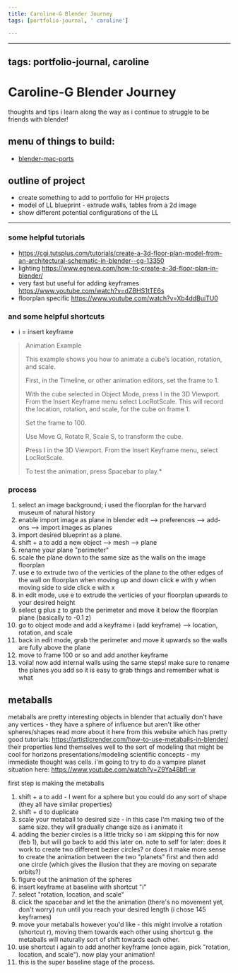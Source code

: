 ```yaml
---
title: Caroline-G Blender Journey
tags: [portfolio-journal, ' caroline']

---
```


---
tags: portfolio-journal, caroline
---


# Caroline-G Blender Journey 
thoughts and tips i learn along the way as i continue to struggle to be friends with blender! 

## menu of things to build:
* [blender-mac-ports](/krhiE_hdSzqrauZnXpmiYQ)
## outline of project
- create something to add to portfolio for HH projects
- model of LL blueprint - extrude walls, tables from a 2d image 
- show different potential configurations of the LL 


---

### some helpful tutorials 
- https://cgi.tutsplus.com/tutorials/create-a-3d-floor-plan-model-from-an-architectural-schematic-in-blender--cg-13350
- lighting https://www.egneva.com/how-to-create-a-3d-floor-plan-in-blender/
- very fast but useful for adding keyframes https://www.youtube.com/watch?v=dZBHS1tTE6s
- floorplan specific https://www.youtube.com/watch?v=Xb4ddBuiTU0
### and some helpful shortcuts 
- i = insert keyframe
>Animation Example 
>
>This example shows you how to animate a cube’s location, rotation, and scale.
> 
> First, in the Timeline, or other animation editors, set the frame to 1.
> 
> With the cube selected in Object Mode, press I in the 3D Viewport. From the Insert Keyframe menu select LocRotScale. This will record the location, rotation, and scale, for the cube on frame 1.
> 
> Set the frame to 100.
> 
> Use Move G, Rotate R, Scale S, to transform the cube.
> 
> Press I in the 3D Viewport. From the Insert Keyframe menu, select LocRotScale.
> 
> To test the animation, press Spacebar to play.*

### process 
1) select an image background; i used the floorplan for the harvard museum of natural history 
2) enable import image as plane in blender
    edit --> preferences --> add-ons --> import images as planes 
2) import desired blueprint as a plane. 
3) shift + a to add a new object --> mesh --> plane 
4) rename your plane "perimeter"
5) scale the plane down to the same size as the walls on the image floorplan 
6) use e to extrude two of the verticies of the plane to the other edges of the wall on floorplan
    when moving up and down click e with y 
    when moving side to side click e with x 
8) in edit mode, use e to extrude the verticies of your floorplan upwards to your desired height
9) select g plus z to grab the perimeter and move it below the floorplan plane (basically to -0.1 z)
10) go to object mode and add a keyframe 
i (add keyframe) --> location, rotation, and scale
12) back in edit mode, grab the perimeter and move it upwards so the walls are fully above the plane 
13) move to frame 100 or so and add another keyframe
14) voila! now add internal walls using the same steps! make sure to rename the planes you add so it is easy to grab things and remember what is what 

## metaballs
metaballs are pretty interesting objects in blender that actually don't have any vertices - they have a sphere of influence but aren't like other spheres/shapes 
read more about it here from this website which has pretty good tutorials: https://artisticrender.com/how-to-use-metaballs-in-blender/
their properties lend themselves well to the sort of modeling that might be cool for horizons presentations/modeling scientific concepts - my immediate thought was cells. 
i'm going to try to do a vampire planet situation here: https://www.youtube.com/watch?v=Z9Ya48bfI-w

first step is making the metaballs 
1) shift + a to add - I went for a sphere but you could do any sort of shape (they all have similar properties) 
2) shift + d to duplicate
3) scale your metaball to desired size - in this case I'm making two of the same size. they will gradually change size as i animate it 
4) adding the bezier circles is a little tricky so i am skipping this for now (feb 1), but will go back to add this later on.
     note to self for later: does it work to create two different bezier circles? or does it make more sense to create the animation between the two "planets" first and then add one circle (which gives the illusion that they are moving on separate orbits?) 
6) figure out the animation of the spheres 
7) insert keyframe at baseline with shortcut "i" 
8) select "rotation, location, and scale"
9) click the spacebar and let the the animation (there's no movement yet, don't worry) run until you reach your desired length (i chose 145 keyframes) 
10) move your metaballs however you'd like - this might involve a rotation (shortcut r), moving them towards each other using shortcut g. the metaballs will naturally sort of shift towards each other. 
11) use shortcut i again to add another keyframe (once again, pick "rotation, location, and scale"). now play your animation! 
12) this is the super baseline stage of the process.